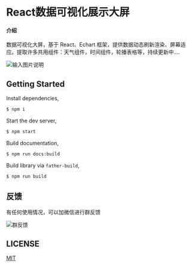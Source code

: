 # React数据可视化展示大屏

#### 介绍
数据可视化大屏，基于 React、Echart 框架，提供数据动态刷新渲染、屏幕适应。提取许多共用组件：天气组件，时间组件，轮播表格等，持续更新中....

![输入图片说明](https://images.gitee.com/uploads/images/2020/0902/120001_c60abc35_8000165.png "130053_5cfd9a55_2327318.png")

## Getting Started

Install dependencies,

```bash
$ npm i
```

Start the dev server,

```bash
$ npm start
```

Build documentation,

```bash
$ npm run docs:build
```

Build library via `father-build`,

```bash
$ npm run build
```

## 反馈

有任何使用情况，可以加微信进行群反馈

![群反馈](https://images.gitee.com/uploads/images/2020/0902/120027_e4f5f385_8000165.jpeg "shiqiao_weixin_qr.jpg")

## LICENSE

[MIT](https://github.com/umijs/umi/blob/master/LICENSE)
